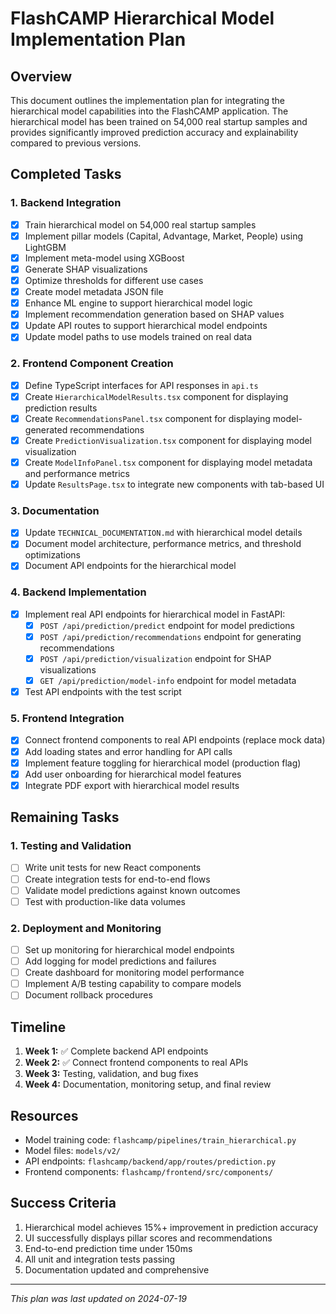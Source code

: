 # FlashCAMP Hierarchical Model Implementation Plan

## Overview

This document outlines the implementation plan for integrating the hierarchical model capabilities into the FlashCAMP application. The hierarchical model has been trained on 54,000 real startup samples and provides significantly improved prediction accuracy and explainability compared to previous versions.

## Completed Tasks

### 1. Backend Integration

- [x] Train hierarchical model on 54,000 real startup samples
- [x] Implement pillar models (Capital, Advantage, Market, People) using LightGBM
- [x] Implement meta-model using XGBoost
- [x] Generate SHAP visualizations
- [x] Optimize thresholds for different use cases
- [x] Create model metadata JSON file
- [x] Enhance ML engine to support hierarchical model logic
- [x] Implement recommendation generation based on SHAP values
- [x] Update API routes to support hierarchical model endpoints
- [x] Update model paths to use models trained on real data

### 2. Frontend Component Creation

- [x] Define TypeScript interfaces for API responses in `api.ts`
- [x] Create `HierarchicalModelResults.tsx` component for displaying prediction results
- [x] Create `RecommendationsPanel.tsx` component for displaying model-generated recommendations
- [x] Create `PredictionVisualization.tsx` component for displaying model visualization
- [x] Create `ModelInfoPanel.tsx` component for displaying model metadata and performance metrics
- [x] Update `ResultsPage.tsx` to integrate new components with tab-based UI

### 3. Documentation

- [x] Update `TECHNICAL_DOCUMENTATION.md` with hierarchical model details
- [x] Document model architecture, performance metrics, and threshold optimizations
- [x] Document API endpoints for the hierarchical model

### 4. Backend Implementation

- [x] Implement real API endpoints for hierarchical model in FastAPI:
  - [x] `POST /api/prediction/predict` endpoint for model predictions
  - [x] `POST /api/prediction/recommendations` endpoint for generating recommendations
  - [x] `POST /api/prediction/visualization` endpoint for SHAP visualizations
  - [x] `GET /api/prediction/model-info` endpoint for model metadata
- [x] Test API endpoints with the test script

### 5. Frontend Integration

- [x] Connect frontend components to real API endpoints (replace mock data)
- [x] Add loading states and error handling for API calls
- [x] Implement feature toggling for hierarchical model (production flag)
- [x] Add user onboarding for hierarchical model features
- [x] Integrate PDF export with hierarchical model results

## Remaining Tasks

### 1. Testing and Validation

- [ ] Write unit tests for new React components
- [ ] Create integration tests for end-to-end flows
- [ ] Validate model predictions against known outcomes
- [ ] Test with production-like data volumes

### 2. Deployment and Monitoring

- [ ] Set up monitoring for hierarchical model endpoints
- [ ] Add logging for model predictions and failures
- [ ] Create dashboard for monitoring model performance
- [ ] Implement A/B testing capability to compare models
- [ ] Document rollback procedures

## Timeline

1. **Week 1:** ✅ Complete backend API endpoints
2. **Week 2:** ✅ Connect frontend components to real APIs
3. **Week 3:** Testing, validation, and bug fixes
4. **Week 4:** Documentation, monitoring setup, and final review

## Resources

- Model training code: `flashcamp/pipelines/train_hierarchical.py`
- Model files: `models/v2/`
- API endpoints: `flashcamp/backend/app/routes/prediction.py`
- Frontend components: `flashcamp/frontend/src/components/`

## Success Criteria

1. Hierarchical model achieves 15%+ improvement in prediction accuracy
2. UI successfully displays pillar scores and recommendations
3. End-to-end prediction time under 150ms
4. All unit and integration tests passing
5. Documentation updated and comprehensive

---

*This plan was last updated on 2024-07-19* 